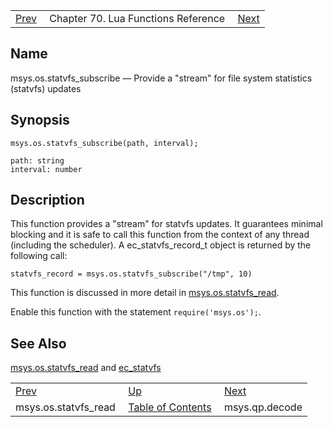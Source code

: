 |     |     |     |
| --- | --- | --- |
| [Prev](lua.ref.msys.os.statvfs_read)  | Chapter 70. Lua Functions Reference |  [Next](lua.ref.msys.qp.decode) |

<a name="lua.ref.msys.os.statvfs_subscribe"></a>
## Name

msys.os.statvfs_subscribe — Provide a "stream" for file system statistics (statvfs) updates

<a name="idp18327136"></a>
## Synopsis

`msys.os.statvfs_subscribe(path, interval);`

```
path: string
interval: number
```
<a name="idp18330144"></a>
## Description

This function provides a "stream" for statvfs updates. It guarantees minimal blocking and it is safe to call this function from the context of any thread (including the scheduler). A ec_statvfs_record_t object is returned by the following call:

`statvfs_record = msys.os.statvfs_subscribe("/tmp", 10)`

This function is discussed in more detail in [msys.os.statvfs_read](lua.ref.msys.os.statvfs_read "msys.os.statvfs_read").

Enable this function with the statement `require('msys.os');`.

<a name="idp18334992"></a>
## See Also

[msys.os.statvfs_read](lua.ref.msys.os.statvfs_read "msys.os.statvfs_read") and [ec_statvfs](https://support.messagesystems.com/docs/web-c-api/structs.ec_statvfs)

|     |     |     |
| --- | --- | --- |
| [Prev](lua.ref.msys.os.statvfs_read)  | [Up](lua.function.details) |  [Next](lua.ref.msys.qp.decode) |
| msys.os.statvfs_read  | [Table of Contents](index) |  msys.qp.decode |

